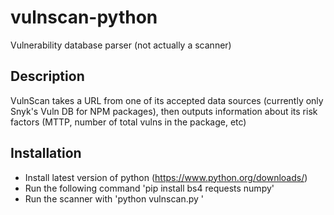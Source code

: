 # vulnscan-python
Vulnerability database parser (not actually a scanner)
## Description
VulnScan takes a URL from one of its accepted data sources (currently only Snyk's Vuln DB for NPM packages), then outputs information about
its risk factors (MTTP, number of total vulns in the package, etc)
## Installation
* Install latest version of python (https://www.python.org/downloads/)
* Run the following command 'pip install bs4 requests numpy'
* Run the scanner with 'python vulnscan.py <URL>'

